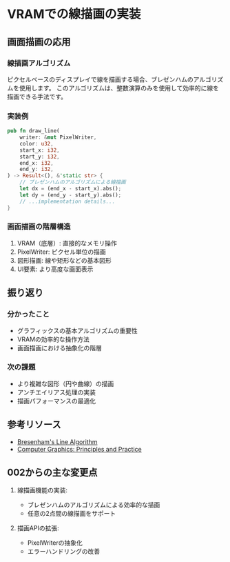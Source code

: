 # VRAMでの線描画の実装

## 画面描画の応用

### 線描画アルゴリズム

ピクセルベースのディスプレイで線を描画する場合、ブレゼンハムのアルゴリズムを使用します。
このアルゴリズムは、整数演算のみを使用して効率的に線を描画できる手法です。

### 実装例

```rust
pub fn draw_line(
    writer: &mut PixelWriter,
    color: u32,
    start_x: i32,
    start_y: i32,
    end_x: i32,
    end_y: i32,
) -> Result<(), &'static str> {
    // ブレゼンハムのアルゴリズムによる線描画
    let dx = (end_x - start_x).abs();
    let dy = (end_y - start_y).abs();
    // ...implementation details...
}
```

### 画面描画の階層構造

1. VRAM（底層）: 直接的なメモリ操作
2. PixelWriter: ピクセル単位の描画
3. 図形描画: 線や矩形などの基本図形
4. UI要素: より高度な画面表示

## 振り返り

### 分かったこと
- グラフィックスの基本アルゴリズムの重要性
- VRAMの効率的な操作方法
- 画面描画における抽象化の階層

### 次の課題
- より複雑な図形（円や曲線）の描画
- アンチエイリアス処理の実装
- 描画パフォーマンスの最適化

## 参考リソース
- [Bresenham's Line Algorithm](https://en.wikipedia.org/wiki/Bresenham%27s_line_algorithm)
- [Computer Graphics: Principles and Practice](https://www.amazon.co.jp/dp/0321399528)

## 002からの主な変更点

1. 線描画機能の実装:
   - ブレゼンハムのアルゴリズムによる効率的な描画
   - 任意の2点間の線描画をサポート

2. 描画APIの拡張:
   - PixelWriterの抽象化
   - エラーハンドリングの改善
